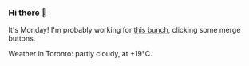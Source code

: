 ### Hi there :wave:

It's Monday! I'm probably working for [this bunch](https://github.com/kohofinancial), clicking some merge buttons.

Weather in Toronto: partly cloudy, at +19°C.
